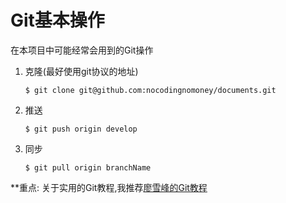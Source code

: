 # Git基本操作

在本项目中可能经常会用到的Git操作

1. 克隆(最好使用git协议的地址)

   ```shell
   $ git clone git@github.com:nocodingnomoney/documents.git
   ```

2. 推送

   ```shell
   $ git push origin develop
   ```

3. 同步

   ```shell
   $ git pull origin branchName
   ```


**重点: 关于实用的Git教程,我推荐[廖雪峰的Git教程](https://www.liaoxuefeng.com/wiki/896043488029600)